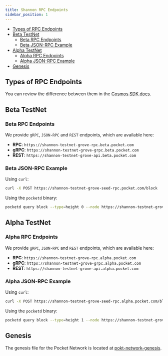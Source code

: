 ```yaml
---
title: Shannon RPC Endpoints
sidebar_position: 1
---
```


- [Types of RPC Endpoints](#types-of-rpc-endpoints)
- [Beta TestNet](#beta-testnet)
  - [Beta RPC Endpoints](#beta-rpc-endpoints)
  - [Beta JSON-RPC Example](#beta-json-rpc-example)
- [Alpha TestNet](#alpha-testnet)
  - [Alpha RPC Endpoints](#alpha-rpc-endpoints)
  - [Alpha JSON-RPC Example](#alpha-json-rpc-example)
- [Genesis](#genesis)

## Types of RPC Endpoints

You can review the difference between them in the [Cosmos SDK docs](https://docs.cosmos.network/main/learn/advanced/grpc_rest#comparison-table).

## Beta TestNet

### Beta RPC Endpoints

We provide `gRPC`, `JSON-RPC` and `REST` endpoints, which are available here:

- **RPC**: `https://shannon-testnet-grove-rpc.beta.pocket.com`
- **gRPC**: `https://shannon-testnet-grove-grpc.beta.pocket.com`
- **REST**: `https://shannon-testnet-grove-api.beta.pocket.com`

### Beta JSON-RPC Example

Using `curl`:

```bash
curl -X POST https://shannon-testnet-grove-seed-rpc.pocket.com/block
```

Using the `pocketd` binary:

```bash
pocketd query block --type=height 0 --node https://shannon-testnet-grove-seed-rpc.pocket.com
```

## Alpha TestNet

### Alpha RPC Endpoints

We provide `gRPC`, `JSON-RPC` and `REST` endpoints, which are available here:

- **RPC**: `https://shannon-testnet-grove-rpc.alpha.pocket.com`
- **gRPC**: `https://shannon-testnet-grove-grpc.alpha.pocket.com`
- **REST**: `https://shannon-testnet-grove-api.alpha.pocket.com`

### Alpha JSON-RPC Example

Using `curl`:

```bash
curl -X POST https://shannon-testnet-grove-seed-rpc.alpha.pocket.com/block
```

Using the `pocketd` binary:

```bash
pocketd query block --type=height 1 --node https://shannon-testnet-grove-seed-rpc.alpha.pocket.com
```

## Genesis

The genesis file for the Pocket Network is located at [pokt-network-genesis](https://github.com/pokt-network/pocket-network-genesis).
